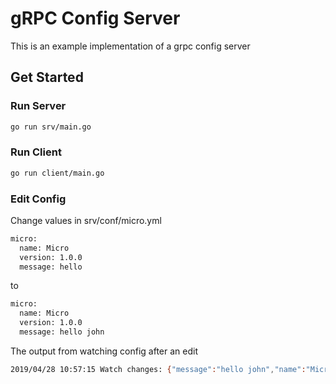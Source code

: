 # gRPC Config Server

This is an example implementation of a grpc config server

## Get Started

### Run Server

```bash
go run srv/main.go
```

### Run Client

```bash
go run client/main.go
```

### Edit Config

Change values in srv/conf/micro.yml

```bash
micro:
  name: Micro
  version: 1.0.0
  message: hello
```

to 

```bash
micro:
  name: Micro
  version: 1.0.0
  message: hello john
```

The output from watching config after an edit

```bash
2019/04/28 10:57:15 Watch changes: {"message":"hello john","name":"Micro","version":"1.0.0"}
``` 
